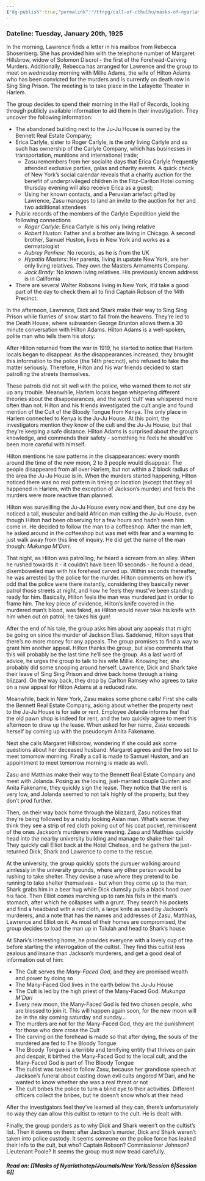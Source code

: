 ```yaml
---
{"dg-publish":true,"permalink":"/ttrpg/call-of-cthulhu/masks-of-nyarlathotep/players/journals/new-york/session-5/","tags":["TTRPG/Games/MoN"]}
---
```


### Dateline: Tuesday, January 20th, 1925
In the morning, Lawrence finds a letter in his mailbox from Rebecca Shosenberg. She has provided him with the telephone number of Margaret Hillsbrow, widow of Solomon Discrol - the first of the Forehead-Carving Murders. Additionally, Rebecca has arranged for Lawrence and the group to meet on wednesday morning with Millie Adams, the wife of Hilton Adams who has been convicted for the murders and is currently on death row in Sing Sing Prison. The meeting is to take place in the Lafayette Theater in Harlem.

The group decides to spend their morning in the Hall of Records, looking through publicly available information to aid them in their investigation. They uncover the following information:

- The abandoned building next to the Ju-Ju House is owned by the Bennett Real Estate Company;
- Erica Carlyle, sister to Roger Carlyle, is the only living Carlyle and as such has ownership of the Carlyle Company, which has businesses in transportation, munitions and international trade;
    - Zasu remembers from her socialite days that Erica Carlyle frequently attended exclusive parties, galas and charity events. A quick check of New York’s social calendar reveals that a charity auction for the benefit of underprivileged children in the Fitz-Carlton Hotel coming thursday evening will also receive Erica as a guest;
    - Using her known contacts, and a Peruvian artefact gifted by Lawrence, Zasu manages to land an invite to the auction for her and two additional attendees
- Public records of the members of the Carlyle Expedition yield the following connections
    - *Roger Carlyle*: Erica Carlyle is his only living relative
    - *Robert Huston*: Father and a brother are living in Chicago. A second brother, Samuel Huston, lives in New York and works as a dermatologist
    - *Aubrey Penhew*: No records, as he is from the UK
    - *Hypatia Masters*: Her parents, living in upstate New York, are her only living relatives. They own the Masters Armaments Company.
    - *Jack Brady*: No known living relatives. His previously known address is in California
- There are several Walter Robsons living in New York, it’d take a good part of the day to check them all to find Captain Robson of the 14th Precinct.

In the afternoon, Lawrence, Dick and Shark make their way to Sing Sing Prison while flurries of snow start to fall from the heavens. They’re led to the Death House, where subwarden George Brunton allows them a 30 minute conversation with Hilton Adams. Hilton Adams is a well-spoken, polite man who tells them his story:

After Hilton returned from the war in 1919, he started to notice that Harlem locals began to disappear. As the disappearances increased, they brought this information to the police (the 14th precinct), who refused to take the matter seriously. Therefore, Hilton and his war friends decided to start patrolling the streets themselves.

These patrols did not sit well with the police, who warned them to not stir up any trouble. Meanwhile, Harlem locals began whispering different theories about the disappearances, and the word ‘cult’ was whispered more often than not. Hilton and his friends investigated the cult angle and found mention of the Cult of the Bloody Tongue from Kenya. The only place in Harlem connected to Kenya is the Ju-Ju House. At this point, the investigators mention they know of the cult and the Ju-Ju House, but that they’re keeping a safe distance. Hilton Adams is surprised about the group’s knowledge, and commends their safety - something he feels he should’ve been more careful with himself.

Hilton mentions he saw patterns in the disappearances: every month around the time of the new moon, 2 to 3 people would disappear. The people disappeared from all over Harlem, but not within a 2 block radius of the area the Ju-Ju House is in. When the murders started happening, Hilton noticed there was no real pattern in timing or location (except that they all happened in Harlem, with the exception of Jackson’s murder) and feels the murders were more reactive than planned.

Hilton was surveilling the Ju-Ju House every now and then, but one day he noticed a tall, muscular and bald African man exiting the Ju-Ju House, even though Hilton had been observing for a few hours and hadn’t seen him come in. He decided to follow the man to a coffeeshop. After the man left, he asked around in the coffeeshop but was met with fear and a warning to just walk away from this line of inquiry. He did get the name of the man though: *Mukunga M’Dari*.

That night, as Hilton was patrolling, he heard a scream from an alley. When he rushed towards it - it couldn’t have been 10 seconds - he found a dead, disemboweled man with his forehead carved up. Within seconds thereafter, he was arrested by the police for the murder. Hilton comments on how it’s odd that the police were there instantly, considering they basically never patrol those streets at night, and how he feels they must’ve been standing ready for him. Basically, Hilton feels the man was murdered just in order to frame him. The key piece of evidence, Hilton’s knife covered in the murdered man’s blood, was faked, as Hilton would never take his knife with him when out on patrol; he takes his gun!

After the end of his tale, the group asks him about any appeals that might be going on since the murder of Jackson Elias. Saddened, Hilton says that there’s no more money for any appeals. The group promises to find a way to grant him another appeal. Hilton thanks the group, but also comments that this will probably be the last time he’ll see the group. As a last word of advice, he urges the group to talk to his wife Millie. Knowing her, she probably did some snooping around herself. Lawrence, Dick and Shark take their leave of Sing Sing Prison and drive back home through a rising blizzard. On the way back, they drop by Carlton Ramsey who agrees to take on a new appeal for Hilton Adams at a reduced rate.

Meanwhile, back in New York, Zasu makes some phone calls! First she calls the Bennett Real Estate Company, asking about whether the property next to the Ju-Ju House is for sale or rent. Employee Jolanda informs her that the old pawn shop is indeed for rent, and the two quickly agree to meet this afternoon to draw up the lease. When asked for her name, Zasu exceeds herself by coming up with the pseudonym Anita Fakename.

Next she calls Margaret Hillsbrow, wondering if she could ask some questions about her deceased husband. Margaret agrees and the two set to meet tomorrow morning. Finally a call is made to Samuel Huston, and an appointment to meet tomorrow morning is made as well.

Zasu and Matthias make their way to the Bennett Real Estate Company and meet with Jolanda. Posing as the loving, just-married couple Quinten and Anita Fakename, they quickly sign the lease. They notice that the rent is very low, and Jolanda seemed to not talk highly of the property, but they don’t prod further.

Then, on their way back home through the blizzard, Zasu notices that they’re being followed by a ruddy looking Asian man. What’s worse: they think they see a strip of red cloth poking out of his coat pocket, reminiscent of the ones Jackson’s murderers were wearing. Zasu and Matthias quickly head into the nearby university building and manage to shake their tail. They quickly call Elliot back at the Hotel Chelsea, and he gathers the just-returned Dick, Shark and Lawrence to come to the rescue.

At the university, the group quickly spots the pursuer walking around aimlessly in the university grounds, where any other person would be rushing to take shelter. They devise a ruse where they pretend to be running to take shelter themselves - but when they come up to the man, Shark grabs him in a bear hug while Dick clumsily pulls a black hood over his face. Then Elliot comes marching up to ram his fists in the man’s stomach, after which he collapses with a grunt. They search his pockets and find a headband with a red cloth, a large knife as used by Jackson’s murderers, and a note that has the names and addresses of Zasu, Matthias, Lawrence and Elliot on it. As most of their homes are compromised, the group decides to load the man up in Talulah and head to Shark’s house.

At Shark’s interesting home, he provides everyone with a lovely cup of tea before starting the interrogation of the cultist. They find this cultist less zealous and insane than Jackson’s murderers, and get a good deal of information out of him:

- The Cult serves the *Many-Faced God*, and they are promised wealth and power by doing so
- The Many-Faced God lives in the earth below the Ju-Ju House
- The Cult is led by the high priest of the Many-Faced God: *Mukunga M’Dari*
- Every new moon, the Many-Faced God is fed two chosen people, who are blessed to join it. This will happen again soon, for the new moon will be in the sky coming saturday and sunday…
- The murders are not for the Many-Faced God, they are the punishment for those who dare cross the Cult
- The carving on the forehead is made so that after dying, the souls of the murdered are fed to The Bloody Tongue
- The Bloody Tongue is a terrible and terrifying entity that thrives on pain and despair, it birthed the Many-Faced God to the local cult, and the Many-Faced God is part of The Bloody Tongue
- The cultist was tasked to follow Zasu, because her grandiose speech at Jackson’s funeral about casting down evil cults angered M’Dari, and he wanted to know whether she was a real threat or not
- The cult bribes the police to turn a blind eye to their activities. Different officers collect the bribes, but he doesn’t know who’s at their head

After the investigators feel they’ve learned all they can, there’s unfortunately no way they can allow this cultist to return to the cult. He is dealt with.

Finally, the group ponders as to why Dick and Shark weren’t on the cultist’s list. Then it dawns on them: after Jackson’s murder, Dick and Shark weren’t taken into police custody. It seems someone on the police force has leaked their info to the cult, but who? Captain Robson? Commissioner Johnson? Lieutenant Poole? It seems the group must now tread carefully.

##### Read on: [[Masks of Nyarlathotep/Journals/New York/Session 6\|Session 6]]